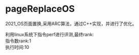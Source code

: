 # pageReplaceOS
2021_OS页面置换,采用ARC算法，通过C++实现，并进行了优化。  
  
利用linux系统下指令perf进行评测,最终rank:  
指令数rank:1  
执行时间:10
